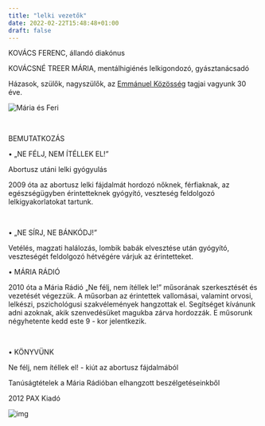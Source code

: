 ```yaml
---
title: "lelki vezetők"
date: 2022-02-22T15:48:48+01:00
draft: false
---
```

KOVÁCS FERENC, állandó diakónus<br>

KOVÁCSNÉ TREER MÁRIA, mentálhigiénés lelkigondozó, gyásztanácsadó<br>

Házasok, szülők, nagyszülők, az [Emmánuel Közösség](http://emmanuel.hu) tagjai vagyunk 30 éve.

![Mária és Feri](/images/maria-feri.jpg)

<br>

BEMUTATKOZÁS

• „NE FÉLJ, NEM ÍTÉLLEK EL!” <br>

Abortusz utáni lelki gyógyulás<br>

2009 óta az abortusz lelki fájdalmát hordozó nőknek, férfiaknak, az egészségügyben érintetteknek gyógyító, veszteség feldolgozó lelkigyakorlatokat tartunk. <br>

<br>

• „NE SÍRJ, NE BÁNKÓDJ!” <br>

Vetélés, magzati halálozás, lombik babák elvesztése után gyógyító, veszteségét feldolgozó hétvégére várjuk az érintetteket.

• MÁRIA RÁDIÓ <br>

2010 óta a Mária Rádió „Ne félj, nem ítéllek le!” műsorának szerkesztését és vezetését végezzük. A műsorban az érintettek vallomásai, valamint orvosi, lelkészi, pszichológusi szakvélemények hangzottak el. Segítséget kívánunk adni azoknak, akik szenvedésüket magukba zárva hordozzák. E műsorunk négyhetente kedd este 9 - kor jelentkezik.<br>

<br>

• KÖNYVÜNK<br>

Ne félj, nem ítéllek el! - kiút az abortusz fájdalmából<br>

Tanúságtételek a Mária Rádióban elhangzott beszélgetéseinkből<br>

2012 PAX Kiadó

![img](/images/lelki_vezetok_foto_konyv.jpg)
